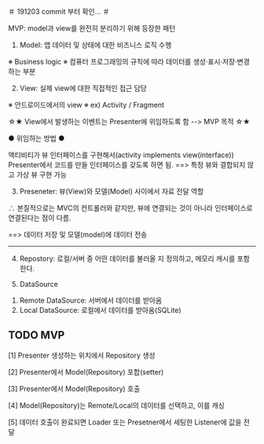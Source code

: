 ＃ 191203 commit 부터 확인... ＃

MVP: model과 view를 완전히 분리하기 위해 등장한 패턴


1. Model: 앱 데이터 및 상태에 대한 비즈니스 로직 수행

 ※ Business logic ※
  컴퓨터 프로그래밍의 규칙에 따라 데이터를 생성·표시·저장·변경하는 부분

2. View: 실제 view에 대한 직접적인 접근 담당

 ※ 안드로이드에서의 view ※
  ex) Activity / Fragment


 ☆★ View에서 발생하는 이벤트는 Presenter에 위임하도록 함 --> MVP 목적 ☆★



 ● 위임하는 방법 ●

  액티비티가 뷰 인터페이스를 구현해서(activity implements view(interface))
  Presenter에서 코드를 만들 인터페이스를 갖도록 하면 됨.  ==> 특정 뷰와 결합되지 않고 가상 뷰 구현 가능



3. Preseneter: 뷰(View)와 모델(Model) 사이에서 자료 전달 역할

 ∴ 본질적으로는 MVC의 컨트롤러와 같지만, 뷰에 연결되는 것이 아니라 인터페이스로 연결된다는 점이 다름.


  ==> 데이터 저장 및 모델(model)에 데이터 전송

------------------------------------------------------------------------------------------------

4. Repostory: 로컬/서버 중 어떤 데이터를 불러올 지 정의하고, 메모리 캐시를 포함한다.

5. DataSource
 1) Remote DataSource: 서버에서 데이터를 받아옴
 2) Local  DataSource: 로컬에서 데이터를 받아옴(SQLite)


## TODO MVP

  [1] Presenter 생성하는 위치에서 Repository 생성
  
  [2] Presenter에서 Model(Repository) 포합(setter)
  
  [3] Presenter에서 Model(Repository) 호출
  
  [4] Model(Repository)는 Remote/Local의 데이터를 선택하고, 이를 캐싱
  
  [5] 데이터 호출이 완료되면 Loader 또는 Presetner에서 세팅한 Listener에 값을 전달

##

